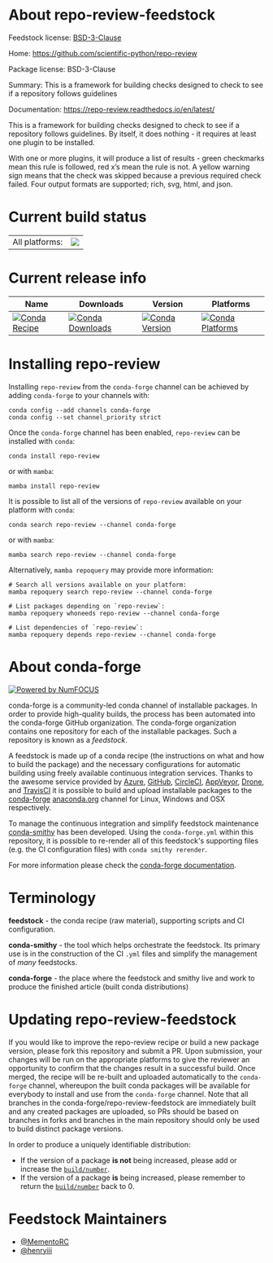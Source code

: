 About repo-review-feedstock
===========================

Feedstock license: [BSD-3-Clause](https://github.com/conda-forge/repo-review-feedstock/blob/main/LICENSE.txt)

Home: https://github.com/scientific-python/repo-review

Package license: BSD-3-Clause

Summary: This is a framework for building checks designed to check to see if a repository follows guidelines

Documentation: https://repo-review.readthedocs.io/en/latest/

This is a framework for building checks designed to check to see if a repository follows
guidelines. By itself, it does nothing - it requires at least one plugin to be installed.

With one or more plugins, it will produce a list of results - green checkmarks mean this
rule is followed, red x’s mean the rule is not. A yellow warning sign means that the check
was skipped because a previous required check failed. Four output formats are supported;
rich, svg, html, and json.


Current build status
====================


<table><tr><td>All platforms:</td>
    <td>
      <a href="https://dev.azure.com/conda-forge/feedstock-builds/_build/latest?definitionId=22019&branchName=main">
        <img src="https://dev.azure.com/conda-forge/feedstock-builds/_apis/build/status/repo-review-feedstock?branchName=main">
      </a>
    </td>
  </tr>
</table>

Current release info
====================

| Name | Downloads | Version | Platforms |
| --- | --- | --- | --- |
| [![Conda Recipe](https://img.shields.io/badge/recipe-repo--review-green.svg)](https://anaconda.org/conda-forge/repo-review) | [![Conda Downloads](https://img.shields.io/conda/dn/conda-forge/repo-review.svg)](https://anaconda.org/conda-forge/repo-review) | [![Conda Version](https://img.shields.io/conda/vn/conda-forge/repo-review.svg)](https://anaconda.org/conda-forge/repo-review) | [![Conda Platforms](https://img.shields.io/conda/pn/conda-forge/repo-review.svg)](https://anaconda.org/conda-forge/repo-review) |

Installing repo-review
======================

Installing `repo-review` from the `conda-forge` channel can be achieved by adding `conda-forge` to your channels with:

```
conda config --add channels conda-forge
conda config --set channel_priority strict
```

Once the `conda-forge` channel has been enabled, `repo-review` can be installed with `conda`:

```
conda install repo-review
```

or with `mamba`:

```
mamba install repo-review
```

It is possible to list all of the versions of `repo-review` available on your platform with `conda`:

```
conda search repo-review --channel conda-forge
```

or with `mamba`:

```
mamba search repo-review --channel conda-forge
```

Alternatively, `mamba repoquery` may provide more information:

```
# Search all versions available on your platform:
mamba repoquery search repo-review --channel conda-forge

# List packages depending on `repo-review`:
mamba repoquery whoneeds repo-review --channel conda-forge

# List dependencies of `repo-review`:
mamba repoquery depends repo-review --channel conda-forge
```


About conda-forge
=================

[![Powered by
NumFOCUS](https://img.shields.io/badge/powered%20by-NumFOCUS-orange.svg?style=flat&colorA=E1523D&colorB=007D8A)](https://numfocus.org)

conda-forge is a community-led conda channel of installable packages.
In order to provide high-quality builds, the process has been automated into the
conda-forge GitHub organization. The conda-forge organization contains one repository
for each of the installable packages. Such a repository is known as a *feedstock*.

A feedstock is made up of a conda recipe (the instructions on what and how to build
the package) and the necessary configurations for automatic building using freely
available continuous integration services. Thanks to the awesome service provided by
[Azure](https://azure.microsoft.com/en-us/services/devops/), [GitHub](https://github.com/),
[CircleCI](https://circleci.com/), [AppVeyor](https://www.appveyor.com/),
[Drone](https://cloud.drone.io/welcome), and [TravisCI](https://travis-ci.com/)
it is possible to build and upload installable packages to the
[conda-forge](https://anaconda.org/conda-forge) [anaconda.org](https://anaconda.org/)
channel for Linux, Windows and OSX respectively.

To manage the continuous integration and simplify feedstock maintenance
[conda-smithy](https://github.com/conda-forge/conda-smithy) has been developed.
Using the ``conda-forge.yml`` within this repository, it is possible to re-render all of
this feedstock's supporting files (e.g. the CI configuration files) with ``conda smithy rerender``.

For more information please check the [conda-forge documentation](https://conda-forge.org/docs/).

Terminology
===========

**feedstock** - the conda recipe (raw material), supporting scripts and CI configuration.

**conda-smithy** - the tool which helps orchestrate the feedstock.
                   Its primary use is in the construction of the CI ``.yml`` files
                   and simplify the management of *many* feedstocks.

**conda-forge** - the place where the feedstock and smithy live and work to
                  produce the finished article (built conda distributions)


Updating repo-review-feedstock
==============================

If you would like to improve the repo-review recipe or build a new
package version, please fork this repository and submit a PR. Upon submission,
your changes will be run on the appropriate platforms to give the reviewer an
opportunity to confirm that the changes result in a successful build. Once
merged, the recipe will be re-built and uploaded automatically to the
`conda-forge` channel, whereupon the built conda packages will be available for
everybody to install and use from the `conda-forge` channel.
Note that all branches in the conda-forge/repo-review-feedstock are
immediately built and any created packages are uploaded, so PRs should be based
on branches in forks and branches in the main repository should only be used to
build distinct package versions.

In order to produce a uniquely identifiable distribution:
 * If the version of a package **is not** being increased, please add or increase
   the [``build/number``](https://docs.conda.io/projects/conda-build/en/latest/resources/define-metadata.html#build-number-and-string).
 * If the version of a package **is** being increased, please remember to return
   the [``build/number``](https://docs.conda.io/projects/conda-build/en/latest/resources/define-metadata.html#build-number-and-string)
   back to 0.

Feedstock Maintainers
=====================

* [@MementoRC](https://github.com/MementoRC/)
* [@henryiii](https://github.com/henryiii/)

